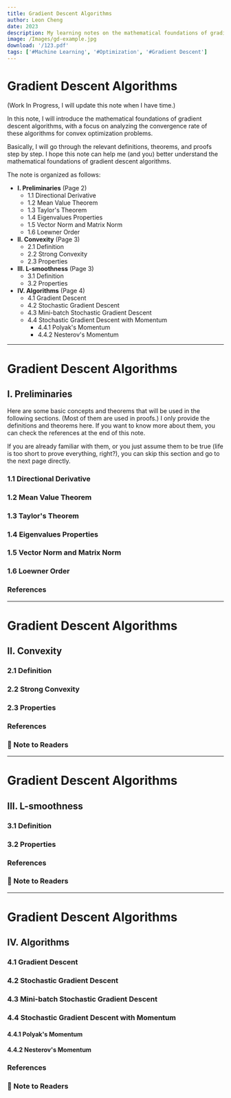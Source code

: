 ```yaml
---
title: Gradient Descent Algorithms
author: Leon Cheng
date: 2023
description: My learning notes on the mathematical foundations of gradient descent algorithms.
image: /Images/gd-example.jpg
download: '/123.pdf'
tags: ['#Machine Learning', '#Optimization', '#Gradient Descent']
---
```


# Gradient Descent Algorithms

(Work In Progress, I will update this note when I have time.)

In this note, I will introduce the mathematical foundations of gradient descent algorithms, with a focus on analyzing the convergence rate of these algorithms for convex optimization problems.

Basically, I will go through the relevant definitions, theorems, and proofs step by step. I hope this note can help me (and you) better understand the mathematical foundations of gradient descent algorithms.

The note is organized as follows:

-   **I. Preliminaries** (Page 2)
    -   1.1 Directional Derivative
    -   1.2 Mean Value Theorem
    -   1.3 Taylor's Theorem
    -   1.4 Eigenvalues Properties
    -   1.5 Vector Norm and Matrix Norm
    -   1.6 Loewner Order
-   **II. Convexity** (Page 3)
    -   2.1 Definition
    -   2.2 Strong Convexity
    -   2.3 Properties
-   **III. L-smoothness** (Page 3)
    -   3.1 Definition
    -   3.2 Properties
-   **IV. Algorithms** (Page 4)
    -   4.1 Gradient Descent
    -   4.2 Stochastic Gradient Descent
    -   4.3 Mini-batch Stochastic Gradient Descent
    -   4.4 Stochastic Gradient Descent with Momentum
        -   4.4.1 Polyak's Momentum
        -   4.4.2 Nesterov's Momentum

---

# Gradient Descent Algorithms

## I. Preliminaries

Here are some basic concepts and theorems that will be used in the following sections. (Most of them are used in proofs.) I only provide the definitions and theorems here. If you want to know more about them, you can check the references at the end of this note.

If you are already familiar with them, or you just assume them to be true (life is too short to prove everything, right?), you can skip this section and go to the next page directly.

### 1.1 Directional Derivative

### 1.2 Mean Value Theorem

### 1.3 Taylor's Theorem

### 1.4 Eigenvalues Properties

### 1.5 Vector Norm and Matrix Norm

### 1.6 Loewner Order

### References

---

# Gradient Descent Algorithms

## II. Convexity

### 2.1 Definition

### 2.2 Strong Convexity

### 2.3 Properties

### References

### :memo: Note to Readers

---

# Gradient Descent Algorithms

## III. L-smoothness

### 3.1 Definition

### 3.2 Properties

### References

### :memo: Note to Readers

---

# Gradient Descent Algorithms

## IV. Algorithms

### 4.1 Gradient Descent

### 4.2 Stochastic Gradient Descent

### 4.3 Mini-batch Stochastic Gradient Descent

### 4.4 Stochastic Gradient Descent with Momentum

#### 4.4.1 Polyak's Momentum

#### 4.4.2 Nesterov's Momentum

### References

### :memo: Note to Readers
